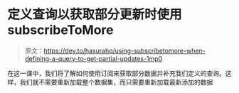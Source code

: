 # 定义查询以获取部分更新时使用 subscribeToMore

> 原文：<https://dev.to/hasurahq/using-subscribetomore-when-defining-a-query-to-get-partial-updates-1mp0>

在这一课中，我们将了解如何使用订阅来获取部分数据并补充我们定义的查询。这样，我们就不需要重新加载整个数据集，而只需要重新加载最新添加的数据